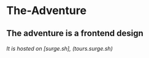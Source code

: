 # The-Adventure 
## The adventure is a frontend design
###### It is hosted on [surge.sh], (tours.surge.sh)
